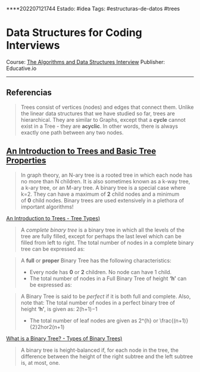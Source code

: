 ****202207121744
Estado: #idea 
Tags: #estructuras-de-datos #trees

# Data Structures for Coding Interviews
Course: [The Algorithms and Data Structures Interview](https://www.educative.io/courses/algorithms-ds-interview)
Publisher: Educative.io

---
## Referencias

> Trees consist of vertices (nodes) and edges that connect them. Unlike the linear data structures that we have studied so far, trees are hierarchical. They are similar to Graphs, except that a **cycle** cannot exist in a Tree - they are **acyclic**. In other words, there is always exactly one path between any two nodes.

[An Introduction to Trees and Basic Tree Properties](https://www.educative.io/courses/data-structures-coding-interviews-javascript/qVMzgL0nZAk#Introduction)
----

> In graph theory, an N-ary tree is a rooted tree in which each node has no more than N children. It is also sometimes known as a k-way tree, a k-ary tree, or an M-ary tree. A binary tree is a special case where k=2. They can have a maximum of **2** child nodes and a minimum of **0** child nodes. Binary trees are used extensively in a plethora of important algorithms!

[An Introduction to Trees - Tree Types)](https://www.educative.io/courses/data-structures-coding-interviews-javascript/qVMzgL0nZAk#Some-Tree-Types)



>A _complete binary tree_ is a binary tree in which all the levels of the tree are fully filled, except for perhaps the last level which can be filled from left to right. The total number of nodes in a complete binary tree can be expressed as:

> A **full** or **proper** Binary Tree has the following characteristics:
>  -  Every node has **0** or **2** children. No node can have 1 child.
>  -  The total number of nodes in a Full Binary Tree of height **‘h’** can be expressed as:

> A Binary Tree is said to be _perfect_ if it is both full and complete. Also, note that:
>  The total number of nodes in a perfect binary tree of height **‘h’**, is given as: 2(h+1)−1
>  -   The total number of leaf nodes are given as 2^{h} or \frac{(n+1)}{2}2hor2(n+1)​

[What is a Binary Tree? - Types of Binary Trees)](https://www.educative.io/courses/data-structures-coding-interviews-javascript/B81ORQLDYkX#Types-of-Binary-Trees)

> A binary tree is height-balanced if, for each node in the tree, the difference between the height of the right subtree and the left subtree is, at most, one.

